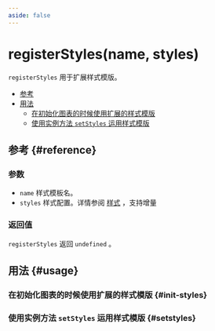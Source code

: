```yaml
---
aside: false
---
```


# registerStyles(name, styles)
`registerStyles` 用于扩展样式模版。

<!--@include: @/@views/api/chart/registerStyles/api.md-->

- [参考](#reference)
- [用法](#usage)
  - [在初始化图表的时候使用扩展的样式模版](#init-styles)
  - [使用实例方法 `setStyles` 运用样式模版](#setstyles)

## 参考 {#reference}
<!--@include: @/@views/api/chart/registerStyles/reference.md-->

### 参数
- `name` 样式模板名。
- `styles` 样式配置。详情参阅 [样式](./styles.md) ，支持增量

### 返回值
`registerStyles` 返回 `undefined` 。

## 用法 {#usage}
<script setup>
import InitOptionsStylesExtension from '../../@views/api/samples/init-options-styles-extension/index.vue'
import SetStylesExtension from '../../@views/api/samples/setStyles-extension/index.vue'
</script>

### 在初始化图表的时候使用扩展的样式模版 {#init-styles}
<InitOptionsStylesExtension />

### 使用实例方法 `setStyles` 运用样式模版 {#setstyles}
<SetStylesExtension />